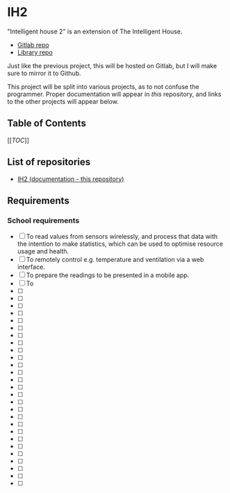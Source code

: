 # IH2

"Intelligent house 2" is an extension of The Intelligent House.

 - [Gitlab repo](https://gitlab.com/InuitViking/the-intelligent-house)
 - [Library repo](https://gitlab.com/InuitViking/libtih)

Just like the previous project, this will be hosted on Gitlab, but I will make sure to mirror it to Github.

This project will be split into various projects, as to not confuse the programmer.
Proper documentation will appear in *this* repository, and links to the other projects will appear below.

## Table of Contents
[[_TOC_]]

## List of repositories

- [IH2 (documentation - this repository)](https://gitlab.com/InuitViking/ih2)

## Requirements

### School requirements
 - [  ] To read values from sensors wirelessly, and process that data with the intention to make statistics, which can be used to optimise resource usage and health.
 - [  ] To remotely control e.g. temperature and ventilation via a web interface.
 - [  ] To prepare the readings to be presented in a mobile app.
 - [  ] To 
 - [  ]
 - [  ]
 - [  ]
 - [  ]
 - [  ]
 - [  ]
 - [  ]
 - [  ]
 - [  ]
 - [  ]
 - [  ]
 - [  ]
 - [  ]
 - [  ]
 - [  ]
 - [  ]
 - [  ]
 - [  ]
 - [  ]
 - [  ]
 - [  ]
 - [  ]
 - [  ]
 - [  ]
 - [  ]
 - [  ]
 - [  ]

